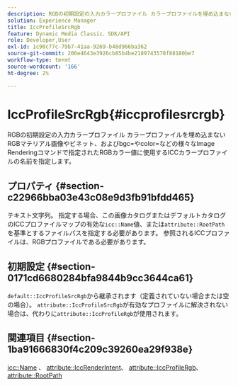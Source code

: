 ```yaml
---
description: RGBの初期設定の入力カラープロファイル カラープロファイルを埋め込まないRGBマテリアル画像やビネット、およびbgc=やcolor=などの様々なImage Renderingコマンドで指定されたRGBカラー値に使用するICCカラープロファイルの名前を指定します。
solution: Experience Manager
title: IccProfileSrcRgb
feature: Dynamic Media Classic、SDK/API
role: Developer,User
exl-id: 1c90c77c-79b7-41aa-9269-b48d966ba362
source-git-commit: 206e4643e3926cb85b4be2189743578f88180be7
workflow-type: tm+mt
source-wordcount: '166'
ht-degree: 2%

---
```


# IccProfileSrcRgb{#iccprofilesrcrgb}

RGBの初期設定の入力カラープロファイル カラープロファイルを埋め込まないRGBマテリアル画像やビネット、およびbgc=やcolor=などの様々なImage Renderingコマンドで指定されたRGBカラー値に使用するICCカラープロファイルの名前を指定します。

## プロパティ {#section-c22966bba03e43c08e9d3fb91bfdd465}

テキスト文字列。 指定する場合、この画像カタログまたはデフォルトカタログのICCプロファイルマップの有効な`icc::Name`値、または`attribute::RootPath`を基準とするファイルパスを指定する必要があります。 参照されるICCプロファイルは、RGBプロファイルである必要があります。

## 初期設定 {#section-0171cd6680284bfa9844b9cc3644ca61}

`default::IccProfileSrcRgb`から継承されます（定義されていない場合または空の場合）。 `attribute::IccProfileSrcRgb`が有効なプロファイルに解決されない場合は、代わりに`attribute::IccProfileRgb`が使用されます。

## 関連項目 {#section-1ba91666830f4c209c39260ea29f938e}

[icc::Name](../../../../../ir-api/material-cat/image-rendering-api-ref/c-ir-material-catalog/c-ir-icc-profile-map-reference/r-ir-name-icc.md#reference-7a293ede360e433782575f8f6a562ac2) 、 [attribute::IccRenderIntent](../../../../../ir-api/material-cat/image-rendering-api-ref/c-ir-material-catalog/c-ir-attributes-reference/r-ir-iccrenderintent.md#reference-3b80b7a4c25545a593c5076f318b5c40)、 [attribute::IccProfileRgb](../../../../../ir-api/material-cat/image-rendering-api-ref/c-ir-material-catalog/c-ir-attributes-reference/r-ir-iccprofilergb.md#reference-cdaad25b155646ffa382d722fd324b30)、 [attribute::RootPath](../../../../../ir-api/material-cat/image-rendering-api-ref/c-ir-material-catalog/c-ir-attributes-reference/r-ir-rootpath.md#reference-a4d7c96b62e14fcbad1740c702f160f3)
